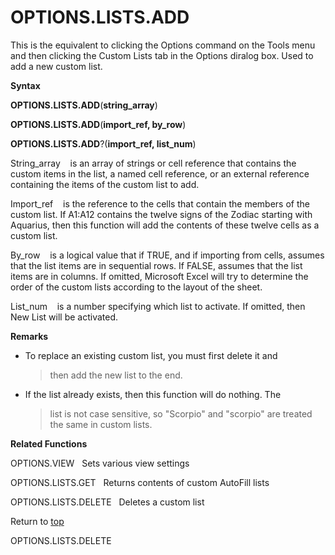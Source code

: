 OPTIONS.LISTS.ADD
=================

This is the equivalent to clicking the Options command on the Tools menu
and then clicking the Custom Lists tab in the Options diralog box. Used
to add a new custom list.

**Syntax**

**OPTIONS.LISTS.ADD**(**string\_array**)

**OPTIONS.LISTS.ADD**(**import\_ref, by\_row**)

**OPTIONS.LISTS.ADD**?(**import\_ref, list\_num**)

String\_array    is an array of strings or cell reference that contains
the custom items in the list, a named cell reference, or an external
reference containing the items of the custom list to add.

Import\_ref    is the reference to the cells that contain the members of
the custom list. If A1:A12 contains the twelve signs of the Zodiac
starting with Aquarius, then this function will add the contents of
these twelve cells as a custom list.

By\_row    is a logical value that if TRUE, and if importing from cells,
assumes that the list items are in sequential rows. If FALSE, assumes
that the list items are in columns. If omitted, Microsoft Excel will try
to determine the order of the custom lists according to the layout of
the sheet.

List\_num    is a number specifying which list to activate. If omitted,
then New List will be activated.

**Remarks**

-   To replace an existing custom list, you must first delete it and
    > then add the new list to the end.

-   If the list already exists, then this function will do nothing. The
    > list is not case sensitive, so \"Scorpio\" and \"scorpio\" are
    > treated the same in custom lists.

**Related Functions**

OPTIONS.VIEW   Sets various view settings

OPTIONS.LISTS.GET   Returns contents of custom AutoFill lists

OPTIONS.LISTS.DELETE   Deletes a custom list

Return to [top](#H)

OPTIONS.LISTS.DELETE

